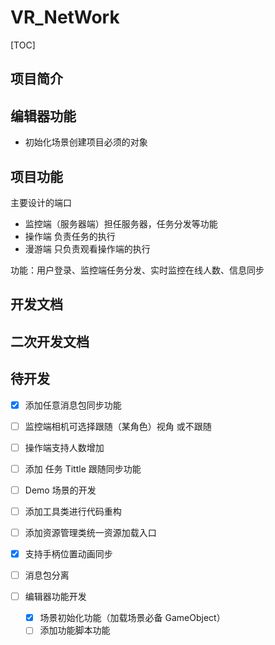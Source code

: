 # VR_NetWork

[TOC]

## 项目简介

## 编辑器功能

* 初始化场景创建项目必须的对象

## 项目功能

主要设计的端口

* 监控端（服务器端）担任服务器，任务分发等功能
* 操作端 负责任务的执行
* 漫游端 只负责观看操作端的执行

功能：用户登录、监控端任务分发、实时监控在线人数、信息同步

## 开发文档

[开发文档直通车]: https://github.com/Lenzan/VR_NetWork/blob/master/doc/开发文档.md



## 二次开发文档

[二次开发文档直通车]: https://github.com/Lenzan/VR_NetWork/blob/master/doc/二次开发文档.md



## 待开发

- [x] 添加任意消息包同步功能

- [ ] 监控端相机可选择跟随（某角色）视角 或不跟随
- [ ] 操作端支持人数增加
- [ ] 添加 任务 Tittle 跟随同步功能
- [ ] Demo 场景的开发
- [ ] 添加工具类进行代码重构
- [ ] 添加资源管理类统一资源加载入口
- [x] 支持手柄位置动画同步
- [ ] 消息包分离
- [ ] 编辑器功能开发
  - [x] 场景初始化功能（加载场景必备 GameObject）
  - [ ] 添加功能脚本功能